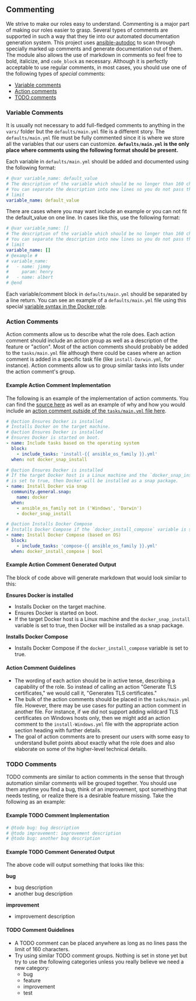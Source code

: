 ## Commenting

We strive to make our roles easy to understand. Commenting is a major part of making our roles easier to grasp. Several types of comments are supported in such a way that they tie into our automated documentation generation system. This project uses [ansible-autodoc](https://github.com/AndresBott/ansible-autodoc) to scan through specially marked up comments and generate documentation out of them. The module also allows the use of markdown in comments so feel free to bold, italicize, and `code_block` as necessary. Although it is perfectly acceptable to use regular comments, in most cases, you should use one of the following types of _special_ comments:

- [Variable comments](#variable-comments)
- [Action comments](#action-comments)
- [TODO comments](#todo-comments)

### Variable Comments

It is usually not necessary to add full-fledged comments to anything in the `vars/` folder but the `defaults/main.yml` file is a different story. The `defaults/main.yml` file must be fully commented since it is where we store all the variables that our users can customize. **`defaults/main.yml` is the only place where comments using the following format should be present.**

Each variable in `defaults/main.yml` should be added and documented using the following format:

```yaml
# @var variable_name: default_value
# The description of the variable which should be no longer than 160 characters per line.
# You can separate the description into new lines so you do not pass the 160 character
# limit
variable_name: default_value
```

There are cases where you may want include an example or you can not fit the default_value on one line. In cases like this, use the following format:

```yaml
# @var variable_name: []
# The description of the variable which should be no longer than 160 characters per line.
# You can separate the description into new lines so you do not pass the 160 character
# limit
variable_name: []
# @example #
# variable_name:
#   - name: jimmy
#     param: henry
#   - name: albert
# @end
```

Each variable/comment block in `defaults/main.yml` should be separated by a line return. You can see an example of a `defaults/main.yml` file using this special [variable syntax in the Docker role](https://gitlab.com/ProfessorManhattan/Playbooks/-/blob/master/roles/virtualization/docker/defaults/main.yml).

### Action Comments

Action comments allow us to describe what the role does. Each action comment should include an action group as well as a description of the feature or "action". Most of the action comments should probably be added to the `tasks/main.yml` file although there could be cases where an action comment is added in a specific task file (like `install-Darwin.yml`, for instance). Action comments allow us to group similar tasks into lists under the action comment's group.

#### Example Action Comment Implementation

The following is an example of the implementation of action comments. You can find the [source here](https://gitlab.com/ProfessorManhattan/Playbooks/-/blob/master/roles/virtualization/docker/tasks/main.yml) as well as an example of why and how you would include an [action comment outside of the `tasks/main.yml` file here](https://gitlab.com/ProfessorManhattan/Playbooks/-/blob/master/roles/virtualization/docker/tasks/compose-Darwin.yml).

```yaml
# @action Ensures Docker is installed
# Installs Docker on the target machine.
# @action Ensures Docker is installed
# Ensures Docker is started on boot.
- name: Include tasks based on the operating system
  block:
    - include_tasks: 'install-{{ ansible_os_family }}.yml'
  when: not docker_snap_install

# @action Ensures Docker is installed
# If the target Docker host is a Linux machine and the `docker_snap_install` variable
# is set to true, then Docker will be installed as a snap package.
- name: Install Docker via snap
  community.general.snap:
    name: docker
  when:
    - ansible_os_family not in ('Windows', 'Darwin')
    - docker_snap_install

# @action Installs Docker Compose
# Installs Docker Compose if the `docker_install_compose` variable is set to true.
- name: Install Docker Compose (based on OS)
  block:
    - include_tasks: 'compose-{{ ansible_os_family }}.yml'
  when: docker_install_compose | bool
```

#### Example Action Comment Generated Output

The block of code above will generate markdown that would look similar to this:

**Ensures Docker is installed**

- Installs Docker on the target machine.
- Ensures Docker is started on boot.
- If the target Docker host is a Linux machine and the `docker_snap_install` variable is set to true, then Docker will be installed as a snap package.

**Installs Docker Compose**

- Installs Docker Compose if the `docker_install_compose` variable is set to true.

#### Action Comment Guidelines

- The wording of each action should be in active tense, describing a capability of the role. So instead of calling an action "Generate TLS certificates," we would call it, "Generates TLS certificates."
- The bulk of the action comments should be placed in the `tasks/main.yml` file. However, there may be use cases for putting an action comment in another file. For instance, if we did not support adding wildcard TLS certificates on Windows hosts only, then we might add an action comment to the `install-Windows.yml` file with the appropriate action section heading with further details.
- The goal of action comments are to present our users with some easy to understand bullet points about exactly what the role does and also elaborate on some of the higher-level technical details.

### TODO Comments

TODO comments are similar to action comments in the sense that through automation similar comments will be grouped together. You should use them anytime you find a bug, think of an improvement, spot something that needs testing, or realize there is a desirable feature missing. Take the following as an example:

#### Example TODO Comment Implementation

```yaml
# @todo bug: bug description
# @todo improvement: improvement description
# @todo bug: another bug description
```

#### Example TODO Comment Generated Output

The above code will output something that looks like this:

**bug**

- bug description
- another bug description

**improvement**

- improvement description

#### TODO Comment Guidelines

- A TODO comment can be placed anywhere as long as no lines pass the limit of 160 characters.
- Try using similar TODO comment groups. Nothing is set in stone yet but try to use the following categories unless you really believe we need a new category:
  - bug
  - feature
  - improvement
  - test
